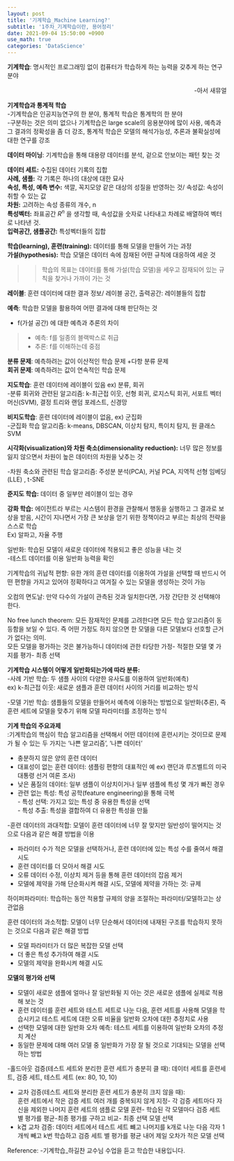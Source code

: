 ```yaml
---
layout: post
title: '기계학습_Machine Learning?'
subtitle: '1주차_기계학습이란, 용어정리'
date: 2021-09-04 15:50:00 +0900
use_math: true
categories: 'DataScience'
---
```


**기계학습**: 명시적인 프로그래밍 없이 컴퓨터가 학습하게 하는 능력을 갖추게 하는 연구분야  
<div style="text-align: right"> -아서 새뮤얼  </div>

**기계학습과 통계적 학습**  
 -기계학습은 인공지능연구의 한 분야, 통계적 학습은 통계학의 한 분야  
 -구분하는 것은 의미 없으나 기계학습은 large scale의 응용분야에 많이 사용, 예측과 그 결과의 정확성을 좀 더 강조, 통계적 학습은 모델의 해석가능성, 추론과 불확실성에 대한 연구를 강조  

**데이터 마이닝**: 기계학습을 통해 대용량 데이터를 분석, 겉으로 안보이는 패턴 찾는 것  

**데이터 세트:** 수집된 데이터 기록의 집합  
**사례, 샘플:** 각 기록은 하나의 대상에 대한 묘사  
**속성, 특성, 예측 변수:** 색깔, 꼭지모양 같은 대상의 성질을 반영하는 것/ 속성값: 속성이 취할 수 있는 값  
**차원:** 고려하는 속성 종류의 개수, n  
**특성벡터:** 좌표공간 $R^n$ 을 생각할 때, 속성값을 숫자로 나타내고 차례로 배열하여 벡터로 나타낸 것.  
**입력공간, 샘플공간:** 특성벡터들의 집합  

**학습(learning), 훈련(training):** 데이터를 통해 모델을 만들어 가는 과정  
**가설(hypothesis):** 학습 모델은 데이터 속에 잠재된 어떤 규칙에 대응하여 세운 것  

>>학습의 목표는 데이터를 통해 가설(학습 모델)을 세우고 잠재되어 있는 규칙을 찾거나 가까이 가는 것  

**레이블**: 훈련 데이터에 대한 결과 정보/   레이블 공간, 출력공간: 레이블들의 집합  

**예측**: 학습한 모델을 활용하여 어떤 결과에 대해 판단하는 것   

- f(가설 공간) 에 대한 예측과 추론의 차이  
> - 예측: f를 일종의 블랙박스로 취급 
> - 추론: f를 이해하는데 중점  

**분류 문제**: 예측하려는 값이 이산적인 학습 문제 +다항 분류 문제  
**회귀 문제**: 예측하려는 값이 연속적인 학습 문제  

**지도학습**: 훈련 데이터에 레이블이 있음 ex) 분류, 회귀  
-분류 회귀와 관련된 알고리즘: k-최근접 이웃, 선형 회귀, 로지스틱 회귀, 서포트 벡터 머신(SVM), 결정 트리와 랜덤 포레스트, 신경망  

**비지도학습**: 훈련 데이터에 레이블이 없음, ex) 군집화  
-군집화 학습 알고리즘: k-means, DBSCAN, 이상치 탐지, 특이치 탐지, 원 클래스 SVM   

**시각화(visualization)와 차원 축소(dimensionality reduction):** 너무 많은 정보를 잃지 않으면서 차원이 높은 데이터의 차원을 낮추는 것  

-차원 축소와 관련된 학습 알고리즘: 주성분 분석(PCA), 커널 PCA, 지역적 선형 임베딩(LLE) , t-SNE   

**준지도 학습:** 데이터 중 일부만 레이블이 있는 경우  

**강화 학습:** 에이전트라 부르는 시스템이 환경을 관찰해서 행동을 실행하고 그 결과로 보상을 받음, 시간이 지나면서 가장 큰 보상을 얻기 위한 정책이라고 부르는 최상의 전략을 스스로 학습  
Ex) 알파고, 자율 주행  
	
일반화: 학습된 모델이 새로운 데이터에 적용되고 좋은 성능을 내는 것  
 -테스트 데이터를 이용 일반화 능력을 확인  

기계학습의 귀납적 편향: 유한 개의 훈련 데이터를 이용하여 가설을 선택할 때 반드시 어떤 편향을 가지고 있어야 정확하다고 여겨질 수 있는 모델을 생성하는 것이 가능  

오컴의 면도날: 만약 다수의 가설이 관측된 것과 일치한다면, 가장 간단한 것 선택해야 한다.  

No free lunch theorem: 모든 잠재적인 문제를 고려한다면 모든 학습 알고리즘이 동등함을 보일 수 있다. 즉 어떤 가정도 하지 않으면 한 모델을 다른 모델보다 선호할 근거가 없다는 의미.  
모든 모델을 평가하는 것은 불가능하니 데이터에 관한 타당한 가정- 적절한 모델 몇 가지를 평가- 최종 선택  

**기계학습 시스템이 어떻게 일반화되는가에 따라 분류:**  
-사례 기반 학습: 두 샘플 사이의 다양한 유사도를 이용하여 일반화(예측)  
 ex) k-최근접 이웃: 새로운 샘플과 훈련 데이터 사이의 거리를 비교하는 방식  

-모델 기반 학습: 샘플들의 모델을 만들어서 예측에 이용하는 방법으로 일반화(추론), 즉 훈련 세트에 모델을 맞추기 위해 모델 파라미터를 조정하는 방식  

**기계 학습의 주요과제**  
:기계학습의 핵심이 학습 알고리즘을 선택해서 어떤 데이터에 훈련시키는 것이므로 문제가 될 수 있는 두 가지는 ‘나쁜 알고리즘’, ‘나쁜 데이터’  
- 충분하지 않은 양의 훈련 데이터  
- 대표성이 없는 훈련 데이터: 샘플링 편향의 대표적인 예 ex) 랜던과 루즈벨트의 미국 대통령 선거 여론 조사)  
- 낮은 품질의 데이터: 일부 샘플이 이상치이거나 일부 샘플에 특성 몇 개가 빠진 경우  
- 관련 없는 특성: 특성 공학(feature engineering)을 통해 극복  
	    - 특성 선택: 가지고 있는 특성 중 유용한 특성을 선택  
	    - 특성 추출: 특성을 결합하여 더 유용한 특성을 만듦  

-훈련 데이터의 과대적합: 모델이 훈련 데이터에 너무 잘 맞지만 일반성이 떨어지는 것으로 다음과 같은 해결 방법을 이용  
- 파라미터 수가 적은 모델을 선택하거나, 훈련 데이터에 있는 특성 수를 줄여서 해결 시도  
- 훈련 데이터를 더 모아서 해결 시도  
- 오류 데이터 수정, 이상치 제거 등을 통해 훈련 데이터의 잡음 제거  
- 모델에 제약을 가해 단순화시켜 해결 시도, 모델에 제약을 가하는 것: 규제  

하이퍼파라미터: 학습하는 동안 적용할 규제의 양을 조절하는 파라미터/모델하고는 상관없음  

훈련 데이터의 과소적합: 모델이 너무 단순해서 데이터에 내재된 구조를 학습하지 못하는 것으로 다음과 같은 해결 방법  
- 모델 파라미터가 더 많은 복잡한 모델 선택  
- 더 좋은 특성 추가하여 해결 시도  
- 모델의 제약을 완화시켜 해결 시도  

**모델의 평가와 선택**  
- 모델이 새로운 샘플에 얼마나 잘 일반화될 지 아는 것은 새로운 샘플에 실제로 적용해 보는 것  
- 훈련 데이터를 훈련 세트와 테스트 세트로 나눈 다음, 훈련 세트를 사용해 모델을 학습시키고 테스트 세트에 대한 오류 비율을 일반화 오차에 대한 추정치로 사용  
- 선택한 모델에 대한 일반화 오차 예측: 테스트 세트를 이용하여 일반화 오차의 추정치 계산  
- 동일한 문제에 대해 여러 모델 중 일반화가 가장 잘 될 것으로 기대되는 모델을 선택하는 방법  

-홀드아웃 검증(테스트 세트와 분리한 훈련 세트가 충분히 클 때): 데이터 세트를 훈련세트, 검증 세트, 테스트 세트 (ex: 80, 10, 10)   
- 교차 검증(테스트 세트와 분리한 훈련 세트가 충분히 크지 않을 때):   
훈련 세트에서 작은 검증 세트 여러 개를 중복되지 않게 지정- 각 검증 세트마다 자신을 제외한 나머지 훈련 세트의 샘플로 모델 훈련- 학습된 각 모델마다 검증 세트 별 평가를 평균-최종 평가를 구하고 비교- 최종 선택 모델 선택  
- k겹 교차 검증: 데이터 세트에서 테스트 세트 뺴고 나머지를 k개로 나눈 다음 각자 1개씩 빼고 k번 학습하고 검증 세트 별 평가를 평균 내어 제일 오차가 적은 모델 선택    

Reference:
-기계학습_하길찬 교수님 수업을 듣고 학습한 내용입니다. 
